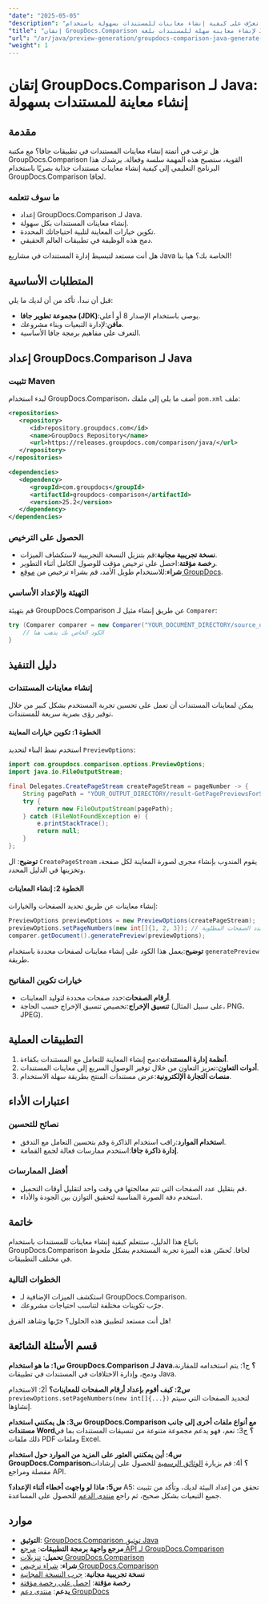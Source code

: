 ```yaml
---
"date": "2025-05-05"
"description": "تعرّف على كيفية إنشاء معاينات للمستندات بسهولة باستخدام GroupDocs.Comparison لجافا. حسّن تجربة استخدام تطبيقك."
"title": "إتقان GroupDocs.Comparison لإنشاء معاينة سهلة للمستندات بلغة Java"
"url": "/ar/java/preview-generation/groupdocs-comparison-java-generate-previews/"
"weight": 1
---
```


# إتقان GroupDocs.Comparison لـ Java: إنشاء معاينة للمستندات بسهولة

## مقدمة

هل ترغب في أتمتة إنشاء معاينات المستندات في تطبيقات جافا؟ مع مكتبة GroupDocs.Comparison القوية، ستصبح هذه المهمة سلسة وفعالة. يرشدك هذا البرنامج التعليمي إلى كيفية إنشاء معاينات مستندات جذابة بصريًا باستخدام GroupDocs.Comparison لجافا.

### ما سوف تتعلمه
- إعداد GroupDocs.Comparison لـ Java.
- إنشاء معاينات المستندات بكل سهولة.
- تكوين خيارات المعاينة لتلبية احتياجاتك المحددة.
- دمج هذه الوظيفة في تطبيقات العالم الحقيقي.

هل أنت مستعد لتبسيط إدارة المستندات في مشاريع Java الخاصة بك؟ هيا بنا!

## المتطلبات الأساسية

قبل أن نبدأ، تأكد من أن لديك ما يلي:

- **مجموعة تطوير جافا (JDK)**:يوصى باستخدام الإصدار 8 أو أعلى.
- **مافن**:لإدارة التبعيات وبناء مشروعك.
- التعرف على مفاهيم برمجة جافا الأساسية.

## إعداد GroupDocs.Comparison لـ Java

### تثبيت Maven

لبدء استخدام GroupDocs.Comparison، أضف ما يلي إلى ملفك `pom.xml` ملف:

```xml
<repositories>
   <repository>
      <id>repository.groupdocs.com</id>
      <name>GroupDocs Repository</name>
      <url>https://releases.groupdocs.com/comparison/java/</url>
   </repository>
</repositories>

<dependencies>
   <dependency>
      <groupId>com.groupdocs</groupId>
      <artifactId>groupdocs-comparison</artifactId>
      <version>25.2</version>
   </dependency>
</dependencies>
```

### الحصول على الترخيص

- **نسخة تجريبية مجانية**:قم بتنزيل النسخة التجريبية لاستكشاف الميزات.
- **رخصة مؤقتة**:احصل على ترخيص مؤقت للوصول الكامل أثناء التطوير.
- **شراء**:للاستخدام طويل الأمد، قم بشراء ترخيص من [موقع GroupDocs](https://purchase.groupdocs.com/buy).

### التهيئة والإعداد الأساسي

قم بتهيئة GroupDocs.Comparison عن طريق إنشاء مثيل لـ `Comparer`:

```java
try (Comparer comparer = new Comparer("YOUR_DOCUMENT_DIRECTORY/source_document.docx")) {
    // الكود الخاص بك يذهب هنا
}
```

## دليل التنفيذ

### إنشاء معاينات المستندات

يمكن لمعاينات المستندات أن تعمل على تحسين تجربة المستخدم بشكل كبير من خلال توفير رؤى بصرية سريعة للمستندات.

#### الخطوة 1: تكوين خيارات المعاينة

استخدم نمط البناء لتحديد `PreviewOptions`:

```java
import com.groupdocs.comparison.options.PreviewOptions;
import java.io.FileOutputStream;

final Delegates.CreatePageStream createPageStream = pageNumber -> {
    String pagePath = "YOUR_OUTPUT_DIRECTORY/result-GetPagePreviewsForSourceDocument_" + pageNumber + ".png";
    try {
        return new FileOutputStream(pagePath);
    } catch (FileNotFoundException e) {
        e.printStackTrace();
        return null;
    }
};
```

**توضيح**: ال `CreatePageStream` يقوم المندوب بإنشاء مجرى لصورة المعاينة لكل صفحة، وتخزينها في الدليل المحدد.

#### الخطوة 2: إنشاء المعاينات

إنشاء معاينات عن طريق تحديد الصفحات والخيارات:

```java
PreviewOptions previewOptions = new PreviewOptions(createPageStream);
previewOptions.setPageNumbers(new int[]{1, 2, 3}); // حدد الصفحات المطلوبة
comparer.getDocument().generatePreview(previewOptions);
```

**توضيح**:يعمل هذا الكود على إنشاء معاينات لصفحات محددة باستخدام `generatePreview` طريقة.

### خيارات تكوين المفاتيح

- **أرقام الصفحات**:حدد صفحات محددة لتوليد المعاينات.
- **تنسيق الإخراج**:تخصيص تنسيق الإخراج حسب الحاجة (على سبيل المثال، PNG، JPEG).

## التطبيقات العملية

1. **أنظمة إدارة المستندات**:دمج إنشاء المعاينة للتعامل مع المستندات بكفاءة.
2. **أدوات التعاون**:تعزيز التعاون من خلال توفير الوصول السريع إلى معاينات المستندات.
3. **منصات التجارة الإلكترونية**:عرض مستندات المنتج بطريقة سهلة الاستخدام.

## اعتبارات الأداء

### نصائح للتحسين
- **استخدام الموارد**:راقب استخدام الذاكرة وقم بتحسين التعامل مع التدفق.
- **إدارة ذاكرة جافا**:استخدم ممارسات فعالة لجمع القمامة.

### أفضل الممارسات
- قم بتقليل عدد الصفحات التي تتم معالجتها في وقت واحد لتقليل أوقات التحميل.
- استخدم دقة الصورة المناسبة لتحقيق التوازن بين الجودة والأداء.

## خاتمة

باتباع هذا الدليل، ستتعلم كيفية إنشاء معاينات للمستندات باستخدام GroupDocs.Comparison لجافا. تُحسّن هذه الميزة تجربة المستخدم بشكل ملحوظ في مختلف التطبيقات. 

### الخطوات التالية
- استكشف الميزات الإضافية لـ GroupDocs.Comparison.
- جرّب تكوينات مختلفة لتناسب احتياجات مشروعك.

هل أنت مستعد لتطبيق هذه الحلول؟ جرّبها وشاهد الفرق!

## قسم الأسئلة الشائعة

**س1: ما هو استخدام GroupDocs.Comparison لـ Java؟**
ج1: يتم استخدامه للمقارنة، ودمج، وإدارة الاختلافات في المستندات في تطبيقات Java.

**س2: كيف أقوم بإعداد أرقام الصفحات للمعاينات؟**
أ2: الاستخدام `previewOptions.setPageNumbers(new int[]{...})` لتحديد الصفحات التي سيتم إنشاؤها.

**س3: هل يمكنني استخدام GroupDocs.Comparison مع أنواع ملفات أخرى إلى جانب مستندات Word؟**
ج3: نعم، فهو يدعم مجموعة متنوعة من تنسيقات المستندات بما في ذلك ملفات PDF وملفات Excel.

**س4: أين يمكنني العثور على المزيد من الموارد حول استخدام GroupDocs.Comparison؟**
أ4: قم بزيارة [الوثائق الرسمية](https://docs.groupdocs.com/comparison/java/) للحصول على إرشادات مفصلة ومراجع API.

**س5: ماذا لو واجهت أخطاء أثناء الإعداد؟**
A5: تحقق من إعداد البيئة لديك، وتأكد من تثبيت جميع التبعيات بشكل صحيح، ثم راجع [منتدى الدعم](https://forum.groupdocs.com/c/comparison) للحصول على المساعدة.

## موارد

- **التوثيق**: [GroupDocs.Comparison توثيق Java](https://docs.groupdocs.com/comparison/java/)
- **مرجع واجهة برمجة التطبيقات**: [مرجع API لـ GroupDocs.Comparison](https://reference.groupdocs.com/comparison/java/)
- **تحميل**: [تنزيلات GroupDocs.Comparison](https://releases.groupdocs.com/comparison/java/)
- **شراء**: [شراء ترخيص GroupDocs.Comparison](https://purchase.groupdocs.com/buy)
- **نسخة تجريبية مجانية**: [جرب النسخة المجانية](https://releases.groupdocs.com/comparison/java/)
- **رخصة مؤقتة**: [احصل على رخصة مؤقتة](https://purchase.groupdocs.com/temporary-license/)
- **يدعم**: [منتدى دعم GroupDocs](https://forum.groupdocs.com/c/comparison)